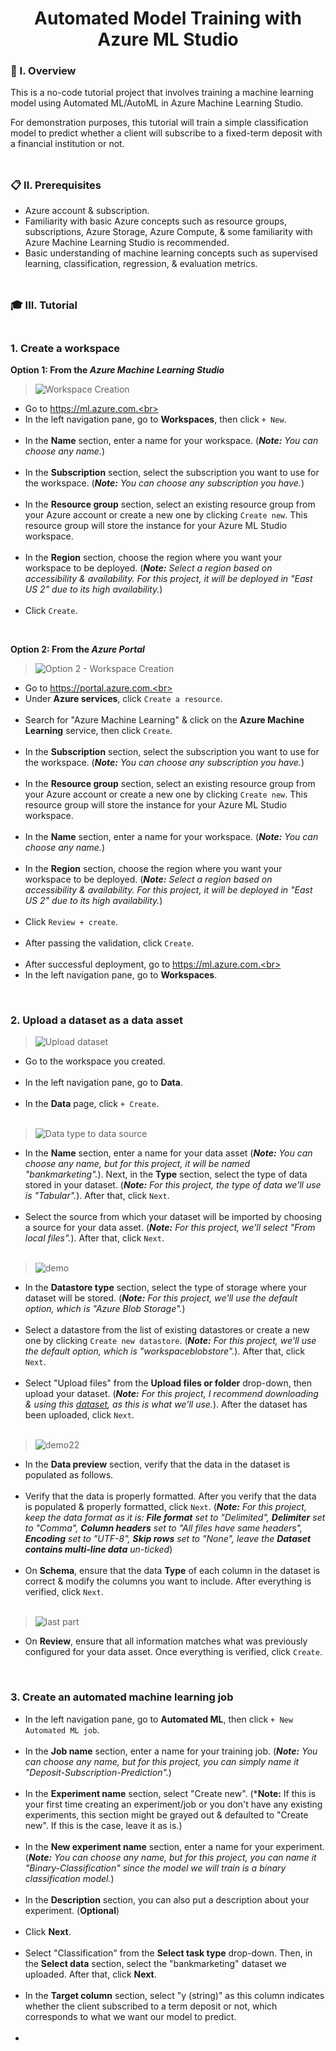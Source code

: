 <div align="center">
  <h1>Automated Model Training with Azure ML Studio</h1>
</div>

### 🧐 I. Overview

This is a no-code tutorial project that involves training a machine learning model using Automated ML/AutoML in Azure Machine Learning Studio. 

For demonstration purposes, this tutorial will train a simple classification model to predict whether a client will subscribe to a fixed-term deposit with a financial institution or not.
<br><br>
##

### 📋 II. Prerequisites

- Azure account & subscription.<br>
- Familiarity with basic Azure concepts such as resource groups, subscriptions, Azure Storage, Azure Compute, & some familiarity with Azure Machine Learning Studio is recommended.<br>
- Basic understanding of machine learning concepts such as supervised learning, classification, regression, & evaluation metrics.
<br><br>
##

### 🎓 III. Tutorial<br><br>

### 1. Create a workspace<br>

**Option 1: From the *Azure Machine Learning Studio***<br>

> ![Workspace Creation](https://github.com/m3mentomor1/Automated-Model-Training_with_Azure-ML-Studio/assets/95956735/fb3aab2d-b3b5-437d-8625-15b67ec79bba)

- Go to https://ml.azure.com.<br><br>
- In the left navigation pane, go to **Workspaces**, then click ``+ New``.<br><br>
- In the **Name** section, enter a name for your workspace. (***Note:** You can choose any name.*)<br><br>
- In the **Subscription** section, select the subscription you want to use for the workspace. (***Note:** You can choose any subscription you have.*)<br><br>
- In the **Resource group** section, select an existing resource group from your Azure account or create a new one by clicking ``Create new``. This resource group will store the instance for your Azure ML Studio workspace.<br><br>
- In the **Region** section, choose the region where you want your workspace to be deployed. (***Note:** Select a region based on accessibility & availability. For this project, it will be deployed in "East US 2" due to its high availability.*)<br><br>
- Click ``Create``.

<br>

**Option 2: From the *Azure Portal***<br>

> ![Option 2 - Workspace Creation](https://github.com/m3mentomor1/Automated-Model-Training_with_Azure-ML-Studio/assets/95956735/62327be5-aa8a-47ff-a582-b2d3a98061a6)

- Go to https://portal.azure.com.<br><br>
- Under **Azure services**, click ``Create a resource``.<br><br>
- Search for "Azure Machine Learning" & click on the **Azure Machine Learning** service, then click ``Create``.<br><br>
- In the **Subscription** section, select the subscription you want to use for the workspace. (***Note:** You can choose any subscription you have.*)<br><br>
- In the **Resource group** section, select an existing resource group from your Azure account or create a new one by clicking ``Create new``. This resource group will store the instance for your Azure ML Studio workspace.<br><br>
- In the **Name** section, enter a name for your workspace. (***Note:** You can choose any name.*)<br><br>
- In the **Region** section, choose the region where you want your workspace to be deployed. (***Note:** Select a region based on accessibility & availability. For this project, it will be deployed in "East US 2" due to its high availability.*)<br><br>
- Click ``Review + create``.<br><br>
- After passing the validation, click ``Create``.<br><br>
- After successful deployment, go to https://ml.azure.com.<br><br>
- In the left navigation pane, go to **Workspaces**.

<br>

### 2. Upload a dataset as a data asset

> ![Upload dataset](https://github.com/m3mentomor1/Automated-Model-Training_with_Azure-ML-Studio/assets/95956735/623cdba1-98f4-4573-9d5e-bdce024d6ef8)

- Go to the workspace you created.<br><br>
- In the left navigation pane, go to **Data**.<br><br>
- In the **Data** page, click ``+ Create``.<br><br>

> ![Data type to data source](https://github.com/m3mentomor1/Automated-Model-Training_with_Azure-ML-Studio/assets/95956735/916d5af2-ca40-460f-88d3-3cecf6847354)

- In the **Name** section, enter a name for your data asset (***Note:** You can choose any name, but for this project, it will be named "bankmarketing".*). Next, in the **Type** section, select the type of data stored in your dataset. (***Note:** For this project, the type of data we'll use is "Tabular".*). After that, click ``Next``.<br><br>
- Select the source from which your dataset will be imported by choosing a source for your data asset. (***Note:** For this project, we'll select "From local files".*). After that, click ``Next``.<br><br>

> ![demo](https://github.com/m3mentomor1/Automated-Model-Training_with_Azure-ML-Studio/assets/95956735/02132896-94f2-4e02-96f0-564606df2c65)

- In the **Datastore type** section, select the type of storage where your dataset will be stored. (***Note:** For this project, we'll use the default option, which is "Azure Blob Storage".*)<br><br>
- Select a datastore from the list of existing datastores or create a new one by clicking ``Create new datastore``. (***Note:** For this project, we'll use the default option, which is "workspaceblobstore".*). After that, click ``Next``.<br><br> 
- Select "Upload files" from the **Upload files or folder** drop-down, then upload your dataset. (***Note:** For this project, I recommend downloading & using this [dataset](https://github.com/m3mentomor1/Automated-Model-Training_with_Azure-ML-Studio/blob/main/dataset/bankmarketing_train.csv), as this is what we'll use.*). After the dataset has been uploaded, click ``Next``.<br><br> 

> ![demo22](https://github.com/m3mentomor1/Automated-Model-Training_with_Azure-ML-Studio/assets/95956735/c8427979-ef5b-448b-9d17-0d74dad9febc)

- In the **Data preview** section, verify that the data in the dataset is populated as follows.<br><br>
- Verify that the data is properly formatted. After you verify that the data is populated & properly formatted, click ``Next``. (***Note:** For this project, keep the data format as it is: **File format** set to "Delimited", **Delimiter** set to "Comma", **Column headers** set to "All files have same headers", **Encoding** set to "UTF-8", **Skip rows** set to "None", leave the **Dataset contains multi-line data** un-ticked*)<br><br>
- On **Schema**, ensure that the data **Type** of each column in the dataset is correct & modify the columns you want to include. After everything is verified, click ``Next``.<br><br>

> ![last part](https://github.com/m3mentomor1/Automated-Model-Training_with_Azure-ML-Studio/assets/95956735/48749489-3b6c-402c-8508-c9b65e2ae614)
 
- On **Review**, ensure that all information matches what was previously configured for your data asset. Once everything is verified, click ``Create``.

<br>

### 3. Create an automated machine learning job

- In the left navigation pane, go to **Automated ML**, then click ``+ New Automated ML job``.<br><br> 
- In the **Job name** section, enter a name for your training job. (***Note:** You can choose any name, but for this project, you can simply name it "Deposit-Subscription-Prediction".*)<br><br>
- In the **Experiment name** section, select "Create new". (***Note:**  If this is your first time creating an experiment/job or you don't have any existing experiments, this section might be grayed out & defaulted to "Create new". If this is the case, leave it as is.)<br><br> 
- In the **New experiment name** section, enter a name for your experiment. (***Note:** You can choose any name, but for this project, you can name it "Binary-Classification" since the model we will train is a binary classification model.*)<br><br>
- In the **Description** section, you can also put a description about your experiment. (**Optional**)<br><br>
- Click **Next**.<br><br>
- Select "Classification" from the **Select task type** drop-down. Then, in the **Select data** section, select the "bankmarketing" dataset we uploaded. After that, click **Next**.<br><br>
- In the **Target column** section, select "y (string)" as this column indicates whether the client subscribed to a term deposit or not, which corresponds to what we want our model to predict.<br><br>
- 

 







